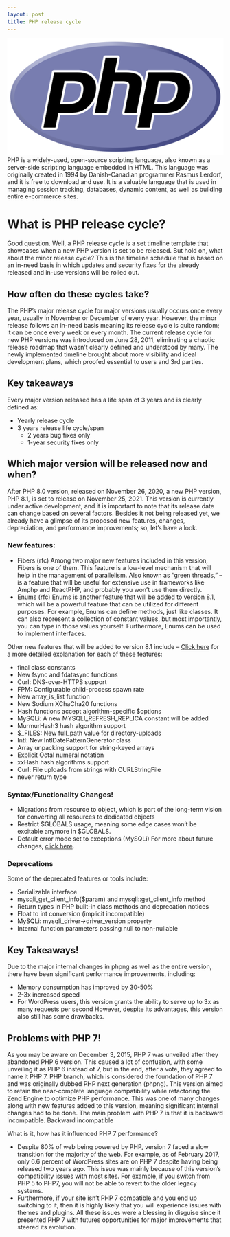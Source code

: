 ```yaml
---
layout: post
title: PHP release cycle
---
```

<div class="row">
    <div class="col-sm-2">
        <img src="/images/php-logo.png" alt="PHP logo"/>
    </div>
    <div class="col-sm-10">
        PHP is a widely-used, open-source scripting language, also known as a server-side scripting language embedded in HTML. This language was originally created in 1994 by Danish-Canadian programmer Rasmus Lerdorf, and it is free to download and use. It is a valuable language that is used in managing session tracking, databases, dynamic content, as well as building entire e-commerce sites.
    </div>
</div>

# What is PHP release cycle?
Good question. Well, a PHP release cycle is a set timeline template that showcases when a new PHP version is set to be released. But hold on, what about the minor release cycle? This is the timeline schedule that is based on an in-need basis in which updates and security fixes for the already released and in-use versions will be rolled out.

## How often do these cycles take? 

The PHP’s major release cycle for major versions usually occurs once every year, usually in November or December of every year. However, the minor release follows an in-need basis meaning its release cycle is quite random; it can be once every week or every month.
The current release cycle for new PHP versions was introduced on June 28, 2011, eliminating a chaotic release roadmap that wasn’t clearly defined and understood by many. The newly implemented timeline brought about more visibility and ideal development plans, which proofed essential to users and 3rd parties.

## Key takeaways
Every major version released has a life span of 3 years and is clearly defined as: 
 * Yearly release cycle
 * 3 years release life cycle/span
   * 2 years bug fixes only
   * 1-year security fixes only

## Which major version will be released now and when?
After PHP 8.0 version, released on November 26, 2020, a new PHP version, PHP 8.1, is set to release on November 25, 2021. This version is currently under active development, and it is important to note that its release date can change based on several factors.
Besides it not being released yet, we already have a glimpse of its proposed new features, changes, depreciation, and performance improvements; so, let’s have a look.

### New features:
 * Fibers (rfc)
Among two major new features included in this version, Fibers is one of them. This feature is a low-level mechanism that will help in the management of parallelism. Also known as “green threads,” – is a feature that will be useful for extensive use in frameworks like Amphp and ReactPHP, and probably you won’t use them directly. 
 * Enums (rfc)
Enums is another feature that will be added to version 8.1, which will be a powerful feature that can be utilized for different purposes. For example, Enums can define methods, just like classes. It can also represent a collection of constant values, but most importantly, you can type in those values yourself. Furthermore, Enums can be used to implement interfaces.

Other new features that will be added to version 8.1 include – [Click here](https://php.watch/versions/8.1) for a more detailed explanation for each of these features:
 * final class constants
 * New fsync and fdatasync functions
 * Curl: DNS-over-HTTPS support
 * FPM: Configurable child-process spawn rate
 * New array_is_list function
 * New Sodium XChaCha20 functions
 * Hash functions accept algorithm-specific $options
 * MySQLi: A new MYSQLI_REFRESH_REPLICA constant will be added
 * MurmurHash3 hash algorithm support
 * $_FILES: New full_path value for directory-uploads
 * Intl: New IntlDatePatternGenerator class
 * Array unpacking support for string-keyed arrays
 * Explicit Octal numeral notation
 * xxHash hash algorithms support
 * Curl: File uploads from strings with CURLStringFile
 * never return type

### Syntax/Functionality Changes!

 * Migrations from resource to object, which is part of the long-term vision for converting all resources to dedicated objects
 * Restrict $GLOBALS usage, meaning some edge cases won’t be excitable anymore in $GLOBALS.
 * Default error mode set to exceptions (MySQLi)
For more about future changes, [click here](https://php.watch/versions/8.1).

### Deprecations
Some of the deprecated features or tools include:
 * Serializable interface 
 * mysqli_get_client_info($param) and mysqli::get_client_info method 
 * Return types in PHP built-in class methods and deprecation notices
 * Float to int conversion (implicit incompatible)
 * MySQLi: mysqli_driver->driver_version property 
 * Internal function parameters passing null to non-nullable 

## Key Takeaways!
Due to the major internal changes in phpng as well as the entire version, there have been significant performance improvements, including:
 * Memory consumption has improved by 30-50%  
 * 2-3x increased speed
 * For WordPress users, this version grants the ability to serve up to 3x as many requests per second
However, despite its advantages, this version also still has some drawbacks.

## Problems with PHP 7!

As you may be aware on December 3, 2015, PHP 7 was unveiled after they abandoned PHP 6 version. This caused a lot of confusion, with some unveiling it as PHP 6 instead of 7, but in the end, after a vote, they agreed to name it PHP 7. 
PHP branch, which is considered the foundation of PHP 7 and was originally dubbed PHP next generation (phpng). This version aimed to retain the near-complete language compatibility while refactoring the Zend Engine to optimize PHP performance. This was one of many changes along with new features added to this version, meaning significant internal changes had to be done. The main problem with PHP 7 is that it is backward incompatible.
Backward incompatible

What is it, how has it influenced PHP 7 performance?
 * Despite 80% of web being powered by PHP, version 7 faced a slow transition for the majority of the web. For example, as of February 2017, only 6.6 percent of WordPress sites are on PHP 7 despite having being released two years ago. This issue was mainly because of this version’s compatibility issues with most sites. For example, if you switch from PHP 5 to PHP7, you will not be able to revert to the older legacy systems.
 * Furthermore, if your site isn’t PHP 7 compatible and you end up switching to it, then it is highly likely that you will experience issues with themes and plugins.
All these issues were a blessing in disguise since it presented PHP 7 with futures opportunities for major improvements that steered its evolution.  
